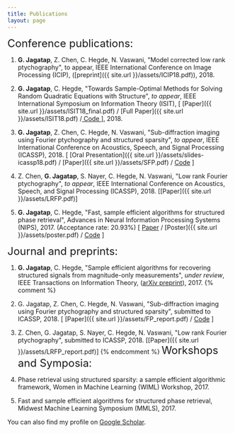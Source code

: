 ```yaml
---
title: Publications
layout: page
--- 
```


<font size="+2"> Conference publications: </font>

1. **G. Jagatap**, Z. Chen, C. Hegde, N. Vaswani, "Model corrected low rank ptychography", to appear,  IEEE International Conference on Image Processing (ICIP), ([preprint]({{ site.url }}/assets/ICIP18.pdf)), 2018.

2. **G. Jagatap**, C. Hegde, "Towards Sample-Optimal Methods for Solving Random Quadratic Equations with Structure", *to appear*, IEEE International Symposium on Information Theory (ISIT), [ [Paper]({{ site.url }}/assets/ISIT18_final.pdf) / [Full Paper]({{ site.url }}/assets/ISIT18.pdf) /<a target="_blank" href='https://github.com/GauriJagatap/model-copram/tree/trees'> Code </a>], 2018.

3. **G. Jagatap**, Z. Chen, C. Hegde, N. Vaswani, "Sub-diffraction imaging using Fourier ptychography
and structured sparsity", *to appear*, IEEE International Conference on Acoustics, Speech, and Signal Processing (ICASSP), 2018. [ [Oral Presentation]({{ site.url }}/assets/slides-icassp18.pdf) / [Paper]({{ site.url }}/assets/SFP.pdf) / <a target="_blank" href='https://github.com/GauriJagatap/copram-for-ptycho'>Code</a> ]

4. Z. Chen, **G. Jagatap**, S. Nayer, C. Hegde, N. Vaswani, "Low rank Fourier ptychography", *to appear*, IEEE International Conference on Acoustics, Speech, and Signal Processing (ICASSP), 2018. [[Paper]({{ site.url }}/assets/LRFP.pdf)]

5. **G. Jagatap**, C. Hegde, "Fast, sample efficient algorithms for structured phase retrieval", Advances in Neural Information Processing Systems (NIPS), 2017. (Acceptance rate: 20.93%) [ <a target="_blank" href='http://papers.nips.cc/paper/7077-fast-sample-efficient-algorithms-for-structured-phase-retrieval'>Paper</a> / [Poster]({{ site.url }}/assets/poster.pdf) / <a target="_blank" href='https://github.com/GauriJagatap/model-copram'>Code</a> ]

<font size="+2"> Journal and preprints: </font>

1. **G. Jagatap**, C. Hegde, "Sample efficient algorithms for recovering structured signals from magnitude-only measurements", *under review*, IEEE Transactions on Information Theory, 
(<a target="_blank" href='https://arxiv.org/abs/1705.06412'>arXiv preprint</a>), 2017.
{% comment %}
2. G. Jagatap, Z. Chen, C. Hegde, N. Vaswani, "Sub-diffraction imaging using Fourier ptychography
and structured sparsity", submitted to  ICASSP, 2018. [ [Paper]({{ site.url }}/assets/FP_report.pdf) / <a target="_blank" href='https://github.com/GauriJagatap/copram-for-ptycho'>Code</a> ]

2. Z. Chen, G. Jagatap, S. Nayer, C. Hegde, N. Vaswani, "Low rank Fourier ptychography", submitted to  ICASSP, 2018. [[Paper]({{ site.url }}/assets/LRFP_report.pdf)]
{% endcomment %}
<font size="+2"> Workshops and Symposia: </font>

1. Phase retrieval using structured sparsity: a sample efficient algorithmic framework, Women in Machine Learning (WIML) Workshop, 2017.

2. Fast and sample efficient algorithms for structured phase retrieval, Midwest Machine Learning Symposium (MMLS), 2017.

You can also find my profile on <a target="_blank" href='https://scholar.google.com/citations?user=B7-TNaIAAAAJ&hl=en'>Google Scholar</a>.


